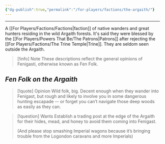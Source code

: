 ```yaml
---
{"dg-publish":true,"permalink":"/for-players/factions/the-argaith/"}
---
```


***
A [[For Players/Factions/Factions\|faction]] of native wanders and great hunters residing in the wild Argaith forests. It's said they were blessed by the [[For Players/Powers That Be/The Patrons\|Patrons]] after rejecting the [[For Players/Factions/The Trine Temple\|Trine]]. They are seldom seen outside the Argaith.

>[!info] Note
>These descriptions reflect the general opinions of Fenigasti, otherwise known as Fen Folk.

## *Fen Folk on the Argaith*

>[!quote] Opinion
>Wild folk, big. Decent enough when they wander into Fenigast, but rough and likely to involve you in some dangerous hunting escapade -- or forget you can’t navigate those deep woods as easily as they can.

>[!question] Wants
>Establish a trading post at the edge of the Argaith for their hides, mead, and honey to avoid them coming into Fenigast. 
> 
>(And please stop smashing Imperial wagons because it’s bringing trouble from the Logondon caravans and more Imperials)